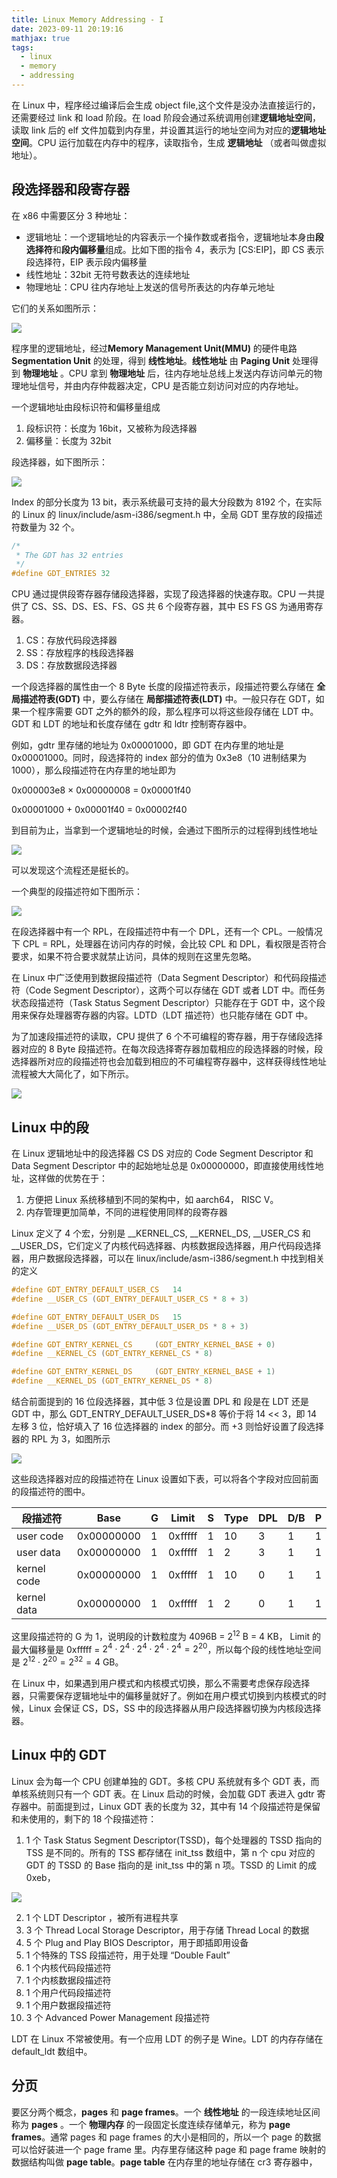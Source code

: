 ```yaml
---
title: Linux Memory Addressing - I
date: 2023-09-11 20:19:16
mathjax: true
tags:
  - linux
  - memory
  - addressing
---
```


在 Linux 中，程序经过编译后会生成 object file,这个文件是没办法直接运行的，还需要经过 link 和 load 阶段。在 load 阶段会通过系统调用创建**逻辑地址空间**，读取 link 后的 elf 文件加载到内存里，并设置其运行的地址空间为对应的**逻辑地址空间**。CPU 运行加载在内存中的程序，读取指令，生成 **逻辑地址** （或者叫做虚拟地址）。

## 段选择器和段寄存器

在 x86 中需要区分 3 种地址：

- 逻辑地址：一个逻辑地址的内容表示一个操作数或者指令，逻辑地址本身由**段选择符**和**段内偏移量**组成。比如下图的指令 4，表示为 [CS:EIP]，即 CS 表示段选择符，EIP 表示段内偏移量
- 线性地址：32bit 无符号数表达的连续地址
- 物理地址：CPU 往内存地址上发送的信号所表达的内存单元地址

它们的关系如图所示：

<!--more-->

![](https://github.com/hailingu/hailingu.github.io/blob/master/images/lma-1.png?raw=true)

程序里的逻辑地址，经过**Memory Management Unit(MMU)** 的硬件电路 **Segmentation Unit** 的处理，得到 **线性地址**。**线性地址** 由 **Paging Unit** 处理得到 **物理地址** 。CPU 拿到 **物理地址** 后，往内存地址总线上发送内存访问单元的物理地址信号，并由内存仲裁器决定，CPU 是否能立刻访问对应的内存地址。

一个逻辑地址由段标识符和偏移量组成

1. 段标识符：长度为 16bit，又被称为段选择器
2. 偏移量：长度为 32bit

段选择器，如下图所示：

![](https://github.com/hailingu/hailingu.github.io/blob/master/images/lma-4.png?raw=true)

Index 的部分长度为 13 bit，表示系统最可支持的最大分段数为 8192 个，在实际的 Linux 的 linux/include/asm-i386/segment.h 中，全局 GDT 里存放的段描述符数量为 32 个。

```c
/*
 * The GDT has 32 entries
 */
#define GDT_ENTRIES 32
```

CPU 通过提供段寄存器存储段选择器，实现了段选择器的快速存取。CPU 一共提供了 CS、SS、DS、ES、FS、GS 共 6 个段寄存器，其中 ES FS GS 为通用寄存器。

1. CS：存放代码段选择器
2. SS：存放程序的栈段选择器
3. DS：存放数据段选择器

一个段选择器的属性由一个 8 Byte 长度的段描述符表示，段描述符要么存储在 **全局描述符表(GDT)** 中，要么存储在 **局部描述符表(LDT)** 中。一般只存在 GDT，如果一个程序需要 GDT 之外的额外的段，那么程序可以将这些段存储在 LDT 中。GDT 和 LDT 的地址和长度存储在 gdtr 和 ldtr 控制寄存器中。

例如，gdtr 里存储的地址为 0x00001000，即 GDT 在内存里的地址是 0x00001000。同时，段选择符的 index 部分的值为 0x3e8（10 进制结果为 1000），那么段描述符在内存里的地址即为

0x000003e8 $\times$ 0x00000008 = 0x00001f40

0x00001000 $+$ 0x00001f40 = 0x00002f40

到目前为止，当拿到一个逻辑地址的时候，会通过下图所示的过程得到线性地址

![](https://github.com/hailingu/hailingu.github.io/blob/master/images/lma-5.png?raw=true)

可以发现这个流程还是挺长的。

一个典型的段描述符如下图所示：

![](https://github.com/hailingu/hailingu.github.io/blob/master/images/lma-3.png?raw=true)

在段选择器中有一个 RPL，在段描述符中有一个 DPL，还有一个 CPL。一般情况下 CPL = RPL，处理器在访问内存的时候，会比较 CPL 和 DPL，看权限是否符合要求，如果不符合要求就禁止访问，具体的规则在这里先忽略。

在 Linux 中广泛使用到数据段描述符（Data Segment Descriptor）和代码段描述符（Code Segment Descriptor），这两个可以存储在 GDT 或者 LDT 中。而任务状态段描述符（Task Status Segment Descriptor）只能存在于 GDT 中，这个段用来保存处理器寄存器的内容。LDTD（LDT 描述符）也只能存储在 GDT 中。

为了加速段描述符的读取，CPU 提供了 6 个不可编程的寄存器，用于存储段选择器对应的 8 Byte 段描述符。在每次段选择寄存器加载相应的段选择器的时候，段选择器所对应的段描述符也会加载到相应的不可编程寄存器中，这样获得线性地址流程被大大简化了，如下所示。

![](https://github.com/hailingu/hailingu.github.io/blob/master/images/lma-6.png?raw=true)

## Linux 中的段

在 Linux 逻辑地址中的段选择器 CS DS 对应的 Code Segment Descriptor 和 Data Segment Descriptor 中的起始地址总是 0x00000000，即直接使用线性地址，这样做的优势在于：

1. 方便把 Linux 系统移植到不同的架构中，如 aarch64， RISC V。
2. 内存管理更加简单，不同的进程使用同样的段寄存器

Linux 定义了 4 个宏，分别是 \_\_KERNEL_CS, \_\_KERNEL_DS, \_\_USER_CS 和 \_\_USER_DS，它们定义了内核代码选择器、内核数据段选择器，用户代码段选择器，用户数据段选择器，可以在 linux/include/asm-i386/segment.h 中找到相关的定义

```c
#define GDT_ENTRY_DEFAULT_USER_CS	14
#define __USER_CS (GDT_ENTRY_DEFAULT_USER_CS * 8 + 3)

#define GDT_ENTRY_DEFAULT_USER_DS	15
#define __USER_DS (GDT_ENTRY_DEFAULT_USER_DS * 8 + 3)

#define GDT_ENTRY_KERNEL_CS		(GDT_ENTRY_KERNEL_BASE + 0)
#define __KERNEL_CS (GDT_ENTRY_KERNEL_CS * 8)

#define GDT_ENTRY_KERNEL_DS		(GDT_ENTRY_KERNEL_BASE + 1)
#define __KERNEL_DS (GDT_ENTRY_KERNEL_DS * 8)
```

结合前面提到的 16 位段选择器，其中低 3 位是设置 DPL 和 段是在 LDT 还是 GDT 中，那么 GDT_ENTRY_DEFAULT_USER_DS\*8 等价于将 14 << 3，即 14 左移 3 位，恰好填入了 16 位选择器的 index 的部分。而 +3 则恰好设置了段选择器的 RPL 为 3，如图所示

![](https://github.com/hailingu/hailingu.github.io/blob/master/images/lma-7.png?raw=true)

这些段选择器对应的段描述符在 Linux 设置如下表，可以将各个字段对应回前面的段描述符的图中。

| 段描述符    | Base       | G   | Limit   | S   | Type | DPL | D/B | P   |
| ----------- | ---------- | --- | ------- | --- | ---- | --- | --- | --- |
| user code   | 0x00000000 | 1   | 0xfffff | 1   | 10   | 3   | 1   | 1   |
| user data   | 0x00000000 | 1   | 0xfffff | 1   | 2    | 3   | 1   | 1   |
| kernel code | 0x00000000 | 1   | 0xfffff | 1   | 10   | 0   | 1   | 1   |
| kernel data | 0x00000000 | 1   | 0xfffff | 1   | 2    | 0   | 1   | 1   |

这里段描述符的 G 为 1，说明段的计数粒度为 4096B = $2^{12}$ B = 4 KB， Limit 的最大偏移量是 0xfffff = $2^4 \cdot 2^4 \cdot 2^4 \cdot 2^4 \cdot 2^4 = 2^{20}$，所以每个段的线性地址空间是 $2^{12} \cdot 2^{20} = 2^{32} = 4$ GB。

在 Linux 中，如果遇到用户模式和内核模式切换，那么不需要考虑保存段选择器，只需要保存逻辑地址中的偏移量就好了。例如在用户模式切换到内核模式的时候，Linux 会保证 CS，DS，SS 中的段选择器从用户段选择器切换为内核段选择器。

## Linux 中的 GDT

Linux 会为每一个 CPU 创建单独的 GDT。多核 CPU 系统就有多个 GDT 表，而单核系统则只有一个 GDT 表。在 Linux 启动的时候，会加载 GDT 表进入 gdtr 寄存器中。前面提到过，Linux GDT 表的长度为 32，其中有 14 个段描述符是保留和未使用的，剩下的 18 个段描述符：

1. 1 个 Task Status Segment Descriptor(TSSD)，每个处理器的 TSSD 指向的 TSS 是不同的。所有的 TSS 都存储在 init_tss 数组中，第 n 个 cpu 对应的 GDT 的 TSSD 的 Base 指向的是 init_tss 中的第 n 项。TSSD 的 Limit 的成 0xeb，

![](https://github.com/hailingu/hailingu.github.io/blob/master/images/lma-8.png?raw=true)

2. 1 个 LDT Descriptor ，被所有进程共享
3. 3 个 Thread Local Storage Descriptor，用于存储 Thread Local 的数据
4. 5 个 Plug and Play BIOS Descriptor，用于即插即用设备
5. 1 个特殊的 TSS 段描述符，用于处理 “Double Fault”
6. 1 个内核代码段描述符
7. 1 个内核数据段描述符
8. 1 个用户代码段描述符
9. 1 个用户数据段描述符
10. 3 个 Advanced Power Management 段描述符

LDT 在 Linux 不常被使用。有一个应用 LDT 的例子是 Wine。LDT 的内存存储在 default_ldt 数组中。

## 分页

要区分两个概念，**pages** 和 **page frames**。一个 **线性地址** 的一段连续地址区间称为 **pages** 。一个 **物理内存** 的一段固定长度连续存储单元，称为 **page frames**。通常 pages 和 page frames 的大小是相同的，所以一个 page 的数据可以恰好装进一个 page frame 里。内存里存储这种 page 和 page frame 映射的数据结构叫做 **page table**。**page table** 在内存里的地址存储在 cr3 寄存器中，
